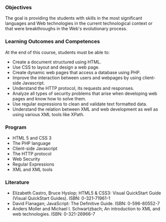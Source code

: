 ### Objectives
The goal is providing the students with skills in the most significant languages and Web technologies in the current technological context or that were breakthroughs in the Web's evolutionary process.

### Learning Outcomes and Competences
At the end of this course, students must be able to:
- Create a document structured using HTML.
- Use CSS to layout and design a web page.
- Create dynamic web pages that access a database using PHP.
- Improve the interaction between users and webpages by using client-side Javascript.
- Understand the HTTP protocol, its requests and responses.
- Analyze all types of security problems that arise when developing web pages and know how to solve them.
- Use regular expressions to clean and validate text formatted data.
- Understand the relation between XML and web development as well as using various XML tools like XPath.

### Program
- HTML 5 and CSS 3
- The PHP language
- Client-side Javascript
- The HTTP protocol
- Web Security
- Regular Expressions
- XML and XML tools

### Literature
- Elizabeth Castro, Bruce Hyslop; HTML5 & CSS3: Visual QuickStart Guide (Visual QuickStart Guides). ISBN: 0-321-71961-1
- David Flanagan; JavaScript: The Definitive Guide. ISBN: 0-596-80552-7
- Anders Moller and Michael I. Schwartzbach; An introduction to XML and web technologies. ISBN: 0-321-26966-7
